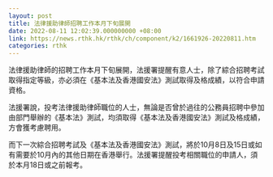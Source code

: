```yaml
---
layout: post
title: 法律援助律師招聘工作本月下旬展開
date: 2022-08-11 12:02:39.000000000 +08:00
link: https://news.rthk.hk/rthk/ch/component/k2/1661926-20220811.htm
categories: rthk
---
```


法律援助律師的招聘工作本月下旬展開，法援署提醒有意人士，除了綜合招聘考試取得指定等級，亦必須在《基本法及香港國安法》測試取得及格成績，以符合申請資格。

法援署說，投考法律援助律師職位的人士，無論是否曾於過往的公務員招聘中參加由部門舉辦的《基本法》測試，均須取得《基本法及香港國安法》測試及格成績，方會獲考慮聘用。

而下一次綜合招聘考試及《基本法及香港國安法》測試，將於10月8日及15日或如有需要於10月內的其他日期在香港舉行。法援署提醒投考相關職位的申請人，須於本月18日或之前報考。
